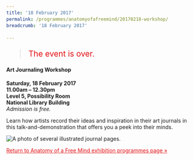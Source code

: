 ```yaml
---
title: '18 February 2017'
permalink: /programmes/anatomyofafreemind/20170218-workshop/
breadcrumb: '18 February 2017'

---
```



<blockquote style="color: #E21216; font-size: 150%;">The event is over.</blockquote>

#### Art Journaling Workshop

__Saturday, 18 February 2017__<br>
__11.00am – 12.30pm__<br>
__Level 5, Possibility Room__<br>
__National Library Building__<br>
_Admission is free._

Learn how artists record their ideas and inspiration in their art journals in this talk-and-demonstration that offers you a peek into their minds.

<img srcset="/images/event-images/aof/aofm05_400w.jpg 400w, /images/event-images/aof/aofm05.jpg 1000w" sizes="(max-width: 500px) 40vw, 100vw" height="221" width="1000" src="/images/event-images/aof/aofm05_400w.jpg" alt="A photo of several illustrated journal pages.">

<a href="/exhibitions/past-exhibitions/anatomyofafreemind/programmes/" style="color:#E21216;">Return to Anatomy of a Free Mind exhibition programmes page &#187;</a>

